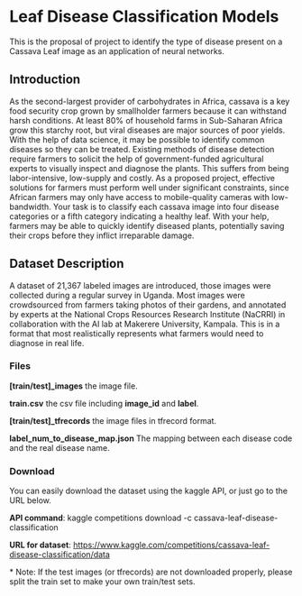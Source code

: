 # Leaf Disease Classification Models
This is the proposal of project to identify the type of disease present on a Cassava Leaf image as an application of neural networks.

## Introduction
As the second-largest provider of carbohydrates in Africa, cassava is a key food security crop grown by smallholder farmers because it can withstand harsh conditions. At least 80% of household farms in Sub-Saharan Africa grow this starchy root, but viral diseases are major sources of poor yields. With the help of data science, it may be possible to identify common diseases so they can be treated. Existing methods of disease detection require farmers to solicit the help of government-funded agricultural experts to visually inspect and diagnose the plants. This suffers from being labor-intensive, low-supply and costly. As a proposed project, effective solutions for farmers must perform well under significant constraints, since African farmers may only have access to mobile-quality cameras with low-bandwidth. Your task is to classify each cassava image into four disease categories or a fifth category indicating a healthy leaf. With your help, farmers may be able to quickly identify diseased plants, potentially saving their crops before they inflict irreparable damage. 

## Dataset Description
A dataset of 21,367 labeled images are introduced, those images were collected during a regular survey in Uganda. Most images were crowdsourced from farmers taking photos of their gardens, and annotated by experts at the National Crops Resources Research Institute (NaCRRI) in collaboration with the AI lab at Makerere University, Kampala. This is in a format that most realistically represents what farmers would need to diagnose in real life.


### Files

**[train/test]_images** the image file. 

**train.csv** the csv file including **image_id** and **label**.

**[train/test]_tfrecords** the image files in tfrecord format.

**label_num_to_disease_map.json** The mapping between each disease code and the real disease name.

### Download
You can easily download the dataset using the kaggle API, or just go to the URL below. 

**API command**: kaggle competitions download -c cassava-leaf-disease-classification

**URL for dataset**: https://www.kaggle.com/competitions/cassava-leaf-disease-classification/data

\* Note: If the test images (or tfrecords) are not downloaded properly, please split the train set to make your own train/test sets. 
